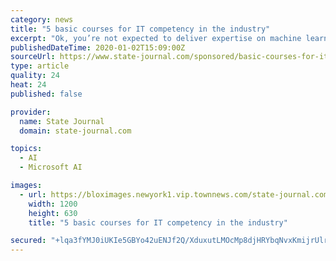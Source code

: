 ```yaml
---
category: news
title: "5 basic courses for IT competency in the industry"
excerpt: "Ok, you’re not expected to deliver expertise on machine learning, but some primary and simple languages won’t hurt you much ... Also, you must consider some simple web development courses, cloud computing, Azure, web designing and testing skills. These will lift your resume to the employer’s eyes. Also, you must sharpen your social ..."
publishedDateTime: 2020-01-02T15:09:00Z
sourceUrl: https://www.state-journal.com/sponsored/basic-courses-for-it-competency-in-the-industry/article_c0f6100a-2d6f-11ea-8540-0bfcca4a3712.html
type: article
quality: 24
heat: 24
published: false

provider:
  name: State Journal
  domain: state-journal.com

topics:
  - AI
  - Microsoft AI

images:
  - url: https://bloximages.newyork1.vip.townnews.com/state-journal.com/content/tncms/custom/image/756ad790-f8a2-11e8-9f46-7b6b764fb9ed.jpg
    width: 1200
    height: 630
    title: "5 basic courses for IT competency in the industry"

secured: "+lqa3fYMJ0iUKIe5GBYo42uENJf2Q/XduxutLMOcMp8djHRYbqNvxKmijrUlruUG2Ydr9n1ooUmVyE4VChsJkZdLNpU9/f1uWGfXbda05HVso0NiNQv0cBnCvcqL0mLq+FLWVhfEIM6bqYuRbBqhUPAVn0MuqNu6+QhLY8O0fbRDbmB66iCxiBxIKkTxwcIGlnb5UyZrgmn/H3UhUQg3iNSJruYfXG+3M7VwLiXDA9x5YsrwSFEa5A21Iq/pgSruFVptsq+r1bVB6PsIKSiofg==;KyNVaDJUDRDtROsaBGS5aw=="
---
```


